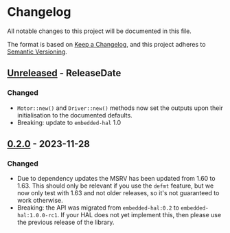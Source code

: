 # Changelog
All notable changes to this project will be documented in this file.

The format is based on [Keep a Changelog](https://keepachangelog.com/en/1.0.0/),
and this project adheres to [Semantic Versioning](https://semver.org/spec/v2.0.0.html).

<!-- next-header -->
## [Unreleased] - ReleaseDate
### Changed
* `Motor::new()` and `Driver::new()` methods now set the outputs upon their
  initialisation to the documented defaults.
* Breaking: update to `embedded-hal` 1.0

## [0.2.0] - 2023-11-28
### Changed
* Due to dependency updates the MSRV has been updated from 1.60 to 1.63. This should only be relevant if you use the `defmt` feature, but we now only test with 1.63 and not older releases, so it's not guaranteed to work otherwise.
* Breaking: the API was migrated from `embedded-hal:0.2` to `embedded-hal:1.0.0-rc1`.
  If your HAL does not yet implement this, then please use the previous release of the library.

<!-- next-url -->
[Unreleased]: https://github.com/rursprung/tb6612fng-rs/compare/v0.2.0...HEAD
[0.2.0]: https://github.com/rursprung/tb6612fng-rs/compare/v0.1.1...v0.2.0
